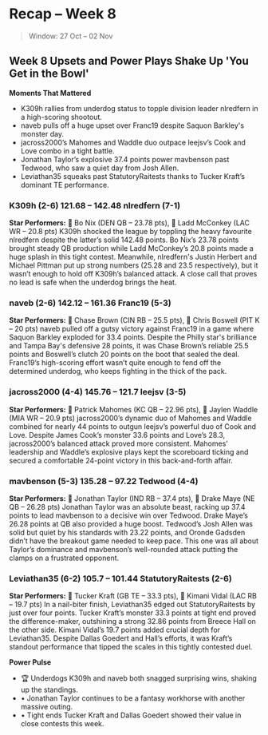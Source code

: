 # Recap – Week 8

> Window: 27 Oct – 02 Nov

## Week 8 Upsets and Power Plays Shake Up 'You Get in the Bowl'

**Moments That Mattered**
- K309h rallies from underdog status to topple division leader nlredfern in a high-scoring shootout.
- naveb pulls off a huge upset over Franc19 despite Saquon Barkley's monster day.
- jacross2000’s Mahomes and Waddle duo outpace leejsv’s Cook and Love combo in a tight battle.
- Jonathan Taylor’s explosive 37.4 points power mavbenson past Tedwood, who saw a quiet day from Josh Allen.
- Leviathan35 squeaks past StatutoryRaitests thanks to Tucker Kraft’s dominant TE performance.

### K309h (2-6) 121.68 – 142.48 nlredfern (7-1)
**Star Performers:** 🧠 Bo Nix (DEN QB – 23.78 pts), 🎯 Ladd McConkey (LAC WR – 20.8 pts)
K309h shocked the league by toppling the heavy favourite nlredfern despite the latter’s solid 142.48 points. Bo Nix’s 23.78 points brought steady QB production while Ladd McConkey’s 20.8 points made a huge splash in this tight contest. Meanwhile, nlredfern's Justin Herbert and Michael Pittman put up strong numbers (25.28 and 23.5 respectively), but it wasn’t enough to hold off K309h’s balanced attack. A close call that proves no lead is safe when the underdog brings the heat.

### naveb (2-6) 142.12 – 161.36 Franc19 (5-3)
**Star Performers:** 🏃 Chase Brown (CIN RB – 25.5 pts), 🎯 Chris Boswell (PIT K – 20 pts)
naveb pulled off a gutsy victory against Franc19 in a game where Saquon Barkley exploded for 33.4 points. Despite the Philly star's brilliance and Tampa Bay's defensive 28 points, it was Chase Brown’s reliable 25.5 points and Boswell’s clutch 20 points on the boot that sealed the deal. Franc19’s high-scoring effort wasn’t quite enough to fend off the determined underdog, who keeps fighting in the thick of the pack.

### jacross2000 (4-4) 145.76 – 121.7 leejsv (3-5)
**Star Performers:** 🧠 Patrick Mahomes (KC QB – 22.96 pts), 🎯 Jaylen Waddle (MIA WR – 20.9 pts)
jacross2000’s dynamic duo of Mahomes and Waddle combined for nearly 44 points to outgun leejsv’s powerful duo of Cook and Love. Despite James Cook’s monster 33.6 points and Love’s 28.3, jacross2000’s balanced attack proved more consistent. Mahomes’ leadership and Waddle’s explosive plays kept the scoreboard ticking and secured a comfortable 24-point victory in this back-and-forth affair.

### mavbenson (5-3) 135.28 – 97.22 Tedwood (4-4)
**Star Performers:** 🏃 Jonathan Taylor (IND RB – 37.4 pts), 🧠 Drake Maye (NE QB – 26.28 pts)
Jonathan Taylor was an absolute beast, racking up 37.4 points to lead mavbenson to a decisive win over Tedwood. Drake Maye’s 26.28 points at QB also provided a huge boost. Tedwood’s Josh Allen was solid but quiet by his standards with 23.22 points, and Oronde Gadsden didn’t have the breakout game needed to keep pace. This one was all about Taylor’s dominance and mavbenson’s well-rounded attack putting the clamps on a frustrated opponent.

### Leviathan35 (6-2) 105.7 – 101.44 StatutoryRaitests (2-6)
**Star Performers:** 🧲 Tucker Kraft (GB TE – 33.3 pts), 🏃 Kimani Vidal (LAC RB – 19.7 pts)
In a nail-biter finish, Leviathan35 edged out StatutoryRaitests by just over four points. Tucker Kraft’s monster 33.3 points at tight end proved the difference-maker, outshining a strong 32.86 points from Breece Hall on the other side. Kimani Vidal’s 19.7 points added crucial depth for Leviathan35. Despite Dallas Goedert and Hall’s efforts, it was Kraft’s standout performance that tipped the scales in this tightly contested duel.

**Power Pulse**
- 🏆 Underdogs K309h and naveb both snagged surprising wins, shaking up the standings.
- • Jonathan Taylor continues to be a fantasy workhorse with another massive outing.
- • Tight ends Tucker Kraft and Dallas Goedert showed their value in close contests this week.
